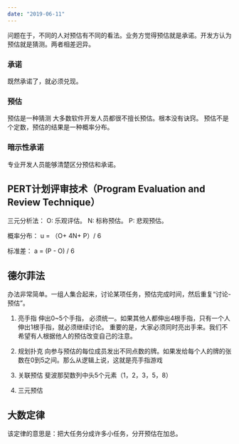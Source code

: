 ```yaml
---
date: "2019-06-11"
---
```


问题在于，不同的人对预估有不同的看法。业务方觉得预估就是承诺。开发方认为预估就是猜测。两者相差迥异。

### 承诺
既然承诺了，就必须兑现。

### 预估
预估是一种猜测
大多数软件开发人员都很不擅长预估。根本没有诀窍。
预估不是个定数，预估的结果是一种概率分布。

### 暗示性承诺
专业开发人员能够清楚区分预估和承诺。

## PERT计划评审技术（Program Evaluation and Review Technique）
三元分析法：
O: 乐观评估。
N: 标称预估。
P: 悲观预估。

概率分布：
u = （O+ 4N+ P）/ 6

标准差：
a = (P - O) / 6

## 德尔菲法
办法非常简单。一组人集合起来，讨论某项任务，预估完成时间，然后重复“讨论-预估”。

1. 亮手指
伸出0~5个手指， 必须统一。如果其他人都伸出4根手指，只有一个人伸出1根手指，就必须继续讨论。
重要的是，大家必须同时亮出手来。我们不希望有人根据他人的预估改变自己的注意。

2. 规划扑克
向参与预估的每位成员发出不同点数的牌。如果发给每个人的牌的张数在0到5之间。那么从逻辑上说，这就是亮手指游戏

3. 关联预估
斐波那契数列中头5个元素（1，2，3，5，8）

4. 三元预估

## 大数定律
该定律的意思是：把大任务分成许多小任务，分开预估在加总。